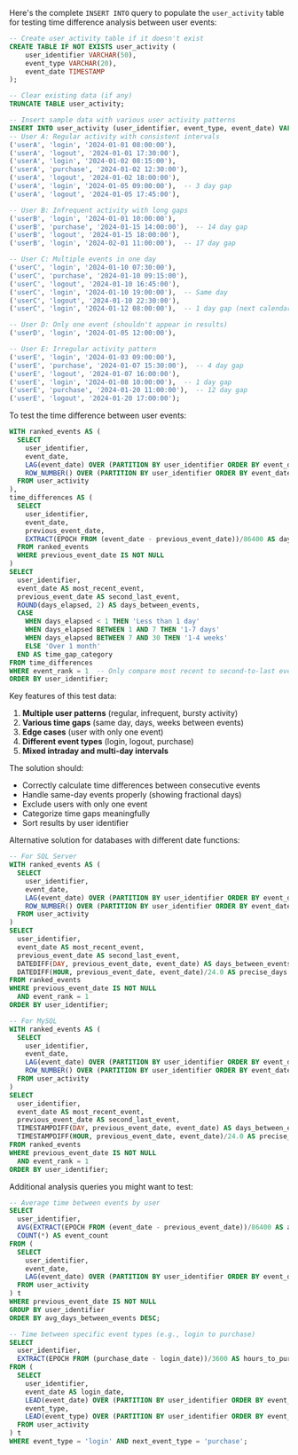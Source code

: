 Here's the complete `INSERT INTO` query to populate the `user_activity` table for testing time difference analysis between user events:

```sql
-- Create user_activity table if it doesn't exist
CREATE TABLE IF NOT EXISTS user_activity (
    user_identifier VARCHAR(50),
    event_type VARCHAR(20),
    event_date TIMESTAMP
);

-- Clear existing data (if any)
TRUNCATE TABLE user_activity;

-- Insert sample data with various user activity patterns
INSERT INTO user_activity (user_identifier, event_type, event_date) VALUES
-- User A: Regular activity with consistent intervals
('userA', 'login', '2024-01-01 08:00:00'),
('userA', 'logout', '2024-01-01 17:30:00'),
('userA', 'login', '2024-01-02 08:15:00'),
('userA', 'purchase', '2024-01-02 12:30:00'),
('userA', 'logout', '2024-01-02 18:00:00'),
('userA', 'login', '2024-01-05 09:00:00'),  -- 3 day gap
('userA', 'logout', '2024-01-05 17:45:00'),

-- User B: Infrequent activity with long gaps
('userB', 'login', '2024-01-01 10:00:00'),
('userB', 'purchase', '2024-01-15 14:00:00'),  -- 14 day gap
('userB', 'logout', '2024-01-15 18:00:00'),
('userB', 'login', '2024-02-01 11:00:00'),  -- 17 day gap

-- User C: Multiple events in one day
('userC', 'login', '2024-01-10 07:30:00'),
('userC', 'purchase', '2024-01-10 09:15:00'),
('userC', 'logout', '2024-01-10 16:45:00'),
('userC', 'login', '2024-01-10 19:00:00'),  -- Same day
('userC', 'logout', '2024-01-10 22:30:00'),
('userC', 'login', '2024-01-12 08:00:00'),  -- 1 day gap (next calendar day)

-- User D: Only one event (shouldn't appear in results)
('userD', 'login', '2024-01-05 12:00:00'),

-- User E: Irregular activity pattern
('userE', 'login', '2024-01-03 09:00:00'),
('userE', 'purchase', '2024-01-07 15:30:00'),  -- 4 day gap
('userE', 'logout', '2024-01-07 16:00:00'),
('userE', 'login', '2024-01-08 10:00:00'),  -- 1 day gap
('userE', 'purchase', '2024-01-20 11:00:00'),  -- 12 day gap
('userE', 'logout', '2024-01-20 17:00:00');
```

To test the time difference between user events:

```sql
WITH ranked_events AS (
  SELECT
    user_identifier,
    event_date,
    LAG(event_date) OVER (PARTITION BY user_identifier ORDER BY event_date) AS previous_event_date,
    ROW_NUMBER() OVER (PARTITION BY user_identifier ORDER BY event_date DESC) AS event_rank
  FROM user_activity
),
time_differences AS (
  SELECT
    user_identifier,
    event_date,
    previous_event_date,
    EXTRACT(EPOCH FROM (event_date - previous_event_date))/86400 AS days_elapsed
  FROM ranked_events
  WHERE previous_event_date IS NOT NULL
)
SELECT
  user_identifier,
  event_date AS most_recent_event,
  previous_event_date AS second_last_event,
  ROUND(days_elapsed, 2) AS days_between_events,
  CASE
    WHEN days_elapsed < 1 THEN 'Less than 1 day'
    WHEN days_elapsed BETWEEN 1 AND 7 THEN '1-7 days'
    WHEN days_elapsed BETWEEN 7 AND 30 THEN '1-4 weeks'
    ELSE 'Over 1 month'
  END AS time_gap_category
FROM time_differences
WHERE event_rank = 1  -- Only compare most recent to second-to-last event
ORDER BY user_identifier;
```

Key features of this test data:
1. **Multiple user patterns** (regular, infrequent, bursty activity)
2. **Various time gaps** (same day, days, weeks between events)
3. **Edge cases** (user with only one event)
4. **Different event types** (login, logout, purchase)
5. **Mixed intraday and multi-day intervals**

The solution should:
- Correctly calculate time differences between consecutive events
- Handle same-day events properly (showing fractional days)
- Exclude users with only one event
- Categorize time gaps meaningfully
- Sort results by user identifier

Alternative solution for databases with different date functions:

```sql
-- For SQL Server
WITH ranked_events AS (
  SELECT
    user_identifier,
    event_date,
    LAG(event_date) OVER (PARTITION BY user_identifier ORDER BY event_date) AS previous_event_date,
    ROW_NUMBER() OVER (PARTITION BY user_identifier ORDER BY event_date DESC) AS event_rank
  FROM user_activity
)
SELECT
  user_identifier,
  event_date AS most_recent_event,
  previous_event_date AS second_last_event,
  DATEDIFF(DAY, previous_event_date, event_date) AS days_between_events,
  DATEDIFF(HOUR, previous_event_date, event_date)/24.0 AS precise_days
FROM ranked_events
WHERE previous_event_date IS NOT NULL
  AND event_rank = 1
ORDER BY user_identifier;

-- For MySQL
WITH ranked_events AS (
  SELECT
    user_identifier,
    event_date,
    LAG(event_date) OVER (PARTITION BY user_identifier ORDER BY event_date) AS previous_event_date,
    ROW_NUMBER() OVER (PARTITION BY user_identifier ORDER BY event_date DESC) AS event_rank
  FROM user_activity
)
SELECT
  user_identifier,
  event_date AS most_recent_event,
  previous_event_date AS second_last_event,
  TIMESTAMPDIFF(DAY, previous_event_date, event_date) AS days_between_events,
  TIMESTAMPDIFF(HOUR, previous_event_date, event_date)/24.0 AS precise_days
FROM ranked_events
WHERE previous_event_date IS NOT NULL
  AND event_rank = 1
ORDER BY user_identifier;
```

Additional analysis queries you might want to test:

```sql
-- Average time between events by user
SELECT
  user_identifier,
  AVG(EXTRACT(EPOCH FROM (event_date - previous_event_date))/86400 AS avg_days_between_events,
  COUNT(*) AS event_count
FROM (
  SELECT
    user_identifier,
    event_date,
    LAG(event_date) OVER (PARTITION BY user_identifier ORDER BY event_date) AS previous_event_date
  FROM user_activity
) t
WHERE previous_event_date IS NOT NULL
GROUP BY user_identifier
ORDER BY avg_days_between_events DESC;

-- Time between specific event types (e.g., login to purchase)
SELECT
  user_identifier,
  EXTRACT(EPOCH FROM (purchase_date - login_date))/3600 AS hours_to_purchase
FROM (
  SELECT
    user_identifier,
    event_date AS login_date,
    LEAD(event_date) OVER (PARTITION BY user_identifier ORDER BY event_date) AS purchase_date,
    event_type,
    LEAD(event_type) OVER (PARTITION BY user_identifier ORDER BY event_date) AS next_event_type
  FROM user_activity
) t
WHERE event_type = 'login' AND next_event_type = 'purchase';
```
